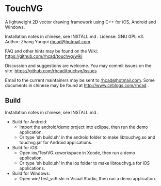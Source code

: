 TouchVG
======
A lightweight 2D vector drawing framework using C++ for iOS, Android and Windows.

Installation notes in chinese, see INSTALL.md .
License: GNU GPL v3. Author: Zhang Yungui <rhcad@hotmail.com>

FAQ and other hints may be found on the Wiki:
        https://github.com/rhcad/touchvg/wiki

Discussion and suggestions are welcome. You may commit issues on the site:
        https://github.com/rhcad/touchvg/issues

Email to the current maintainers may be sent to <rhcad@hotmail.com>.
Some documents in chinese may be found at http://www.cnblogs.com/rhcad .

Build
------
Installation notes in chinese, see INSTALL.md .
* Build for Android:
  * Import the android/demo project into eclipse, then run the demo application.
  * Or type 'sh build.sh' in the android folder to make libtouchvg.so and touchvg.jar for Android applications.
* Build for iOS:
  * Open ios/TestVG.xcworkspace in Xcode, then run a demo application.
  * Or type 'sh build.sh' in the ios folder to make libtouchvg.a for iOS applications.
* Build for Windows:
  * Open win/Test_vc9.sln in Visual Studio, then run a demo application.